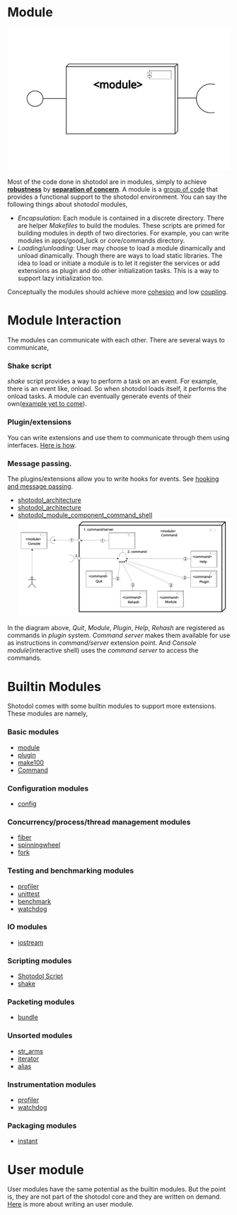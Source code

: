Module
=========

![module component](../../diagrams/module_component.svg)


Most of the code done in shotodol are in modules, simply to achieve **[robustness](http://en.wikipedia.org/wiki/Structural_robustness)** by **[separation of concern](http://en.wikipedia.org/wiki/Separation_of_concerns)**. A module is a [group of code](http://en.wikipedia.org/wiki/Encapsulation_%28object-oriented_programming%29) that provides a functional support to the shotodol environment. You can say the following things about shotodol modules,

- _Encapsulation_: Each module is contained in a discrete directory. There are helper _Makefiles_ to build the modules. These scripts are primed for building modules in depth of two directories. For example, you can write modules in apps/good\_luck or core/commands directory. 
- _Loading/unloading_: User may choose to load a module dinamically and unload dinamically. Though there are ways to load static libraries. The idea to load or initiate a module is to let it register the services or add extensions as plugin and do other initialization tasks. This is a way to support lazy initialization too.

Conceptually the modules should achieve more [cohesion](http://en.wikipedia.org/wiki/Cohesion_%28computer_science%29) and low [coupling](http://en.wikipedia.org/wiki/Coupling_%28computer_science%29).

Module Interaction
===================

The modules can communicate with each other. There are several ways to communicate,

### Shake script

_shake_ script provides a way to perform a task on an event. For example, there is an event like, onload. So when shotodol loads itself, it performs the onload tasks. A module can eventually generate events of their own([example yet to come](../../../apps/shakeeventexample/README.md)).

### Plugin/extensions

You can write extensions and use them to communicate through them using interfaces. [Here is how](../../../libs/plugin/README.md).

### Message passing.

The plugins/extensions allow you to write hooks for events. See [hooking and message passing](../../../libs/plugin/Hooking.md).

- [shotodol_architecture](https://cloud.githubusercontent.com/assets/973414/3930915/c45b8232-244e-11e4-9ced-f277e9d48729.jpg)
- [shotodol_architecture](../../diagrams/shotodol_module_plugin_command_shell.svg)
- [shotodol_module_component_command_shell](https://cloud.githubusercontent.com/assets/973414/5547388/059c37fa-8b83-11e4-85e4-011b8210a619.jpg)
![shotodol_module_component_command_shell](../../diagrams/shotodol_module_component_command_shell_full.svg)

In the diagram above, _Quit_, _Module_, _Plugin_, _Help_, _Rehash_ are registered as commands in _plugin_ system. _Command server_ makes them available for use as instructions in _command/server_ extension point. And _Console module_(interactive shell) uses the _command server_ to access the commands.

Builtin Modules
===============

Shotodol comes with some builtin modules to support more extensions. These modules are namely,

### Basic modules

- [module](../../../libs/module/README.md)
- [plugin](../../../libs/plugin/README.md)
- [make100](../../../libs/make100/README.md)
- [Command](../../../core/commands/README.md)

### Configuration modules

- [config](../../../libs/config/README.md)

### Concurrency/process/thread management modules

- [fiber](../../../libs/fiber/README.md)
- [spinningwheel](../../../libs/spinningwheel/README.md)
- [fork](../../../core/fork/README.md)

### Testing and benchmarking modules

- [profiler](../../../core/profiler/README.md)
- [unittest](../../../libs/unittest/README.md)
- [benchmark](../../../libs/benchmark/README.md)
- [watchdog](../../../libs/watchdog/README.md)

### IO modules

- [iostream](../../../libs/iostream/README.md)

### Scripting modules

- [Shotodol Script](https://github.com/kamanashisroy/shotodol_script)
- [shake](../../../core/shake/README.md)

### Packeting modules

- [bundle](../../../libs/bundle/README.md)

### Unsorted modules

- [str\_arms](../../../libs/str_arms/README.md)
- [iterator](../../../libs/iterator/README.md)
- [alias](../../../apps/alias/README.md)

### Instrumentation modules

- [profiler](../../../core/profiler/README.md)
- [watchdog](../../../libs/watchdog/README.md)

### Packaging modules

- [instant](../../../apps/instant/README.md)

User module
============

User modules have the same potential as the builtin modules. But the point is, they are not part of the shotodol core and they are written on demand. [Here](../../../libs/module/README.md) is more about writing an user module.



